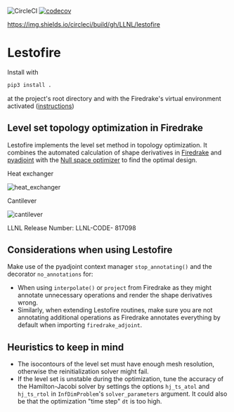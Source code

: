 ![CircleCI](https://img.shields.io/circleci/build/gh/LLNL/lestofire)
[![codecov](https://codecov.io/gh/LLNL/lestofire/branch/main/graph/badge.svg)](https://codecov.io/gh/LLNL/lestofire)


https://img.shields.io/circleci/build/gh/LLNL/lestofire


# Lestofire

Install with

```python
pip3 install .
```

at the project's root directory and with the Firedrake's virtual environment activated ([instructions](https://www.firedrakeproject.org/download.html))

## Level set topology optimization in Firedrake

Lestofire implements the level set method in topology optimization.
It combines the automated calculation of shape derivatives in [Firedrake](https://gitlab.com/florian.feppon/null-space-optimizer) and [pyadjoint](https://github.com/dolfin-adjoint/pyadjoint) with the [Null space optimizer](https://gitlab.com/florian.feppon/null-space-optimizer) to find the optimal design.

Heat exchanger

![heat_exchanger](https://media.giphy.com/media/YhgqJt24PCXJgUdmLu/giphy.gif)

Cantilever

![cantilever](https://media.giphy.com/media/eWze54pzWhoBiiJDmK/giphy.gif)

LLNL Release Number: LLNL-CODE- 817098

## Considerations when using Lestofire

Make use of the pyadjoint context manager `stop_annotating()` and the decorator `no_annotations` for:

- When using `interpolate()` or `project` from Firedrake as they might annotate unnecessary operations and render the shape derivatives wrong.
- Similarly, when extending Lestofire routines, make sure you are not annotating additional operations as Firedrake annotates everything by default when importing `firedrake_adjoint`.

## Heuristics to keep in mind

- The isocontours of the level set must have enough mesh resolution, otherwise the reinitialization solver might fail.
- If the level set is unstable during the optimization, tune the accuracy of the Hamilton-Jacobi solver by settings the options `hj_ts_atol` and `hj_ts_rtol` in `InfDimProblem`'s `solver_parameters` argument. It could also be that the optimization "time step" `dt` is too high.

